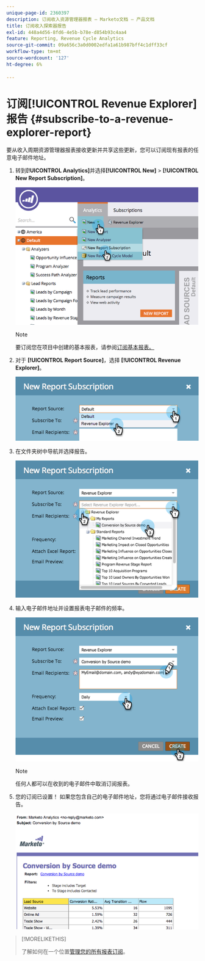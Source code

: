 ```yaml
---
unique-page-id: 2360397
description: 订阅收入资源管理器报表 — Marketo文档 — 产品文档
title: 订阅收入探索器报告
exl-id: 448a4d56-8fd6-4e5b-b78e-d854b93c4aa4
feature: Reporting, Revenue Cycle Analytics
source-git-commit: 09a656c3a0d0002edfa1a61b987bff4c1dff33cf
workflow-type: tm+mt
source-wordcount: '127'
ht-degree: 6%

---
```


# 订阅[!UICONTROL Revenue Explorer]报告 {#subscribe-to-a-revenue-explorer-report}

要从收入周期资源管理器报表接收更新并共享这些更新，您可以订阅现有报表的任意电子邮件地址。

1. 转到&#x200B;**[!UICONTROL Analytics]**&#x200B;并选择&#x200B;**[!UICONTROL New]** > **[!UICONTROL New Report Subscription]**。

   ![](assets/image2014-9-17-12-3a46-3a20.png)

   >[!NOTE]
   >
   >要订阅您在项目中创建的基本报表，请参阅[订阅基本报表。](/help/marketo/product-docs/reporting/basic-reporting/report-subscriptions/subscribe-to-a-basic-report.md)

1. 对于 **[!UICONTROL Report Source]**，选择 **[!UICONTROL Revenue Explorer]**。

   ![](assets/image2014-9-17-12-3a47-3a11.png)

1. 在文件夹树中导航并选择报告。

   ![](assets/image2014-9-17-12-3a47-3a17.png)

1. 输入电子邮件地址并设置报表电子邮件的频率。

   ![](assets/image2014-9-17-12-3a47-3a22.png)

   >[!NOTE]
   >
   >任何人都可以在收到的电子邮件中取消订阅报表。

1. 您的订阅已设置！ 如果您包含自己的电子邮件地址，您将通过电子邮件接收报告。

   ![](assets/image2014-9-17-12-3a47-3a54.png)

>[!MORELIKETHIS]
>
>了解如何在一个位置[管理您的所有报表订阅](/help/marketo/product-docs/reporting/basic-reporting/report-subscriptions/manage-report-subscriptions.md)。
